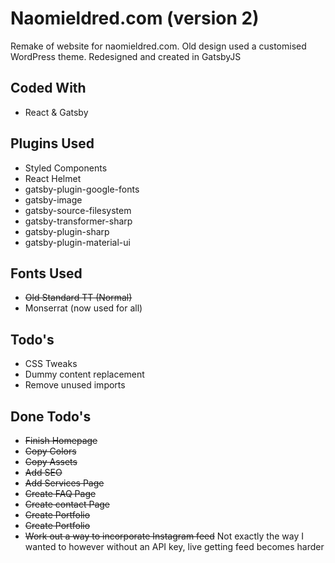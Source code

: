 # Naomieldred.com (version 2)

Remake of website for naomieldred.com. Old design used a customised WordPress theme. Redesigned and created in GatsbyJS

## Coded With

- React & Gatsby

## Plugins Used

- Styled Components
- React Helmet
- gatsby-plugin-google-fonts
- gatsby-image
- gatsby-source-filesystem
- gatsby-transformer-sharp
- gatsby-plugin-sharp
- gatsby-plugin-material-ui

## Fonts Used

- ~~Old Standard TT (Normal)~~
- Monserrat (now used for all)

## Todo's

- CSS Tweaks
- Dummy content replacement
- Remove unused imports

## Done Todo's

- ~~Finish Homepage~~
- ~~Copy Colors~~
- ~~Copy Assets~~
- ~~Add SEO~~
- ~~Add Services Page~~
- ~~Create FAQ Page~~
- ~~Create contact Page~~
- ~~Create Portfolio~~
- ~~Create Portfolio~~
- ~~Work out a way to incorporate Instagram feed~~ Not exactly the way I wanted to however without an API key, live getting feed becomes harder
